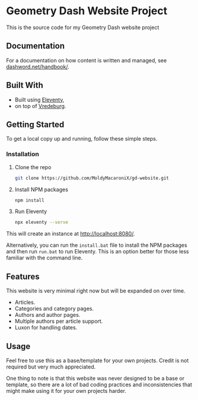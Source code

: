 # Geometry Dash Website Project

This is the source code for my Geometry Dash website project

## Documentation

For a documentation on how content is written and managed, see [dashword.net/handbook/](https://www.dashword.net/handbook/).

## Built With

* Built using [Eleventy](https://www.11ty.dev/),
* on top of [Vredeburg](https://github.com/dafiulh/vredeburg).

## Getting Started

To get a local copy up and running, follow these simple steps.

### Installation

1. Clone the repo
    ```sh
    git clone https://github.com/MoldyMacaroniX/gd-website.git
    ```
2. Install NPM packages
   ```sh
   npm install
   ```
3. Run Eleventy
   ```sh
   npx eleventy --serve
   ```
This will create an instance at [http://localhost:8080/](http://localhost:8080/).

Alternatively, you can run the `install.bat` file to install the NPM packages and then run `run.bat` to run Eleventy. This is an option better for those less familiar with the command line.

## Features

This website is very minimal right now but will be expanded on over time.

* Articles.
* Categories and category pages.
* Authors and author pages.
* Multiple authors per article support.
* Luxon for handling dates.

## Usage

Feel free to use this as a base/template for your own projects. Credit is not required but very much appreciated.

One thing to note is that this website was never designed to be a base or template, so there are a lot of bad coding practices and inconsistencies that might make using it for your own projects harder.